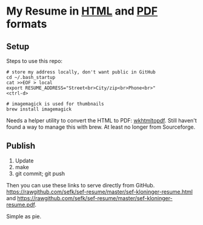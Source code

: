 # My Resume in [HTML][h] and [PDF][p] formats

  [h]: https://rawgithub.com/sefk/sef-resume/master/sef-kloninger-resume.html
  [p]: https://rawgithub.com/sefk/sef-resume/master/sef-kloninger-resume.pdf

## Setup

Steps to use this repo:

    # store my address locally, don't want public in GitHub
    cd ~/.bash_startup
    cat >>EOF > local
    export RESUME_ADDRESS="Street<br>City/zip<br>Phone<br>"
    <ctrl-d>

    # imagemagick is used for thumbnails
    brew install imagemagick

Needs a helper utility to convert the HTML to PDF:
[wkhtmltopdf](http://wkhtmltopdf.org/).
Still haven't found a way to manage this with brew.
At least no longer from Sourceforge.

## Publish

1. Update
2. make
3. git commit; git push

Then you can use these links to serve directly from GitHub.
<https://rawgithub.com/sefk/sef-resume/master/sef-kloninger-resume.html> and
<https://rawgithub.com/sefk/sef-resume/master/sef-kloninger-resume.pdf>.

Simple as pie.
